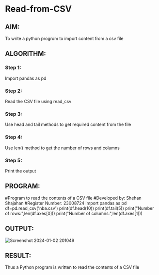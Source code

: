 # Read-from-CSV

## AIM:
To write a python progrom to import content from a csv file
## ALGORITHM:
### Step 1:
Import pandas as pd
### Step 2:
Read the CSV file using read_csv
### Step 3:
Use head and tail methods to get required content from the file
### Step 4:
Use len() method to get the number of rows and columns
### Step 5:
Print the output
## PROGRAM:
#Program to read the contents of a CSV file
#Developed by: Shehan Shajahan
#Register Number: 23008724
import pandas as pd
df=pd.read_csv('nba.csv')
print(df.head(10))
print(df.tail(5))
print("Number of rows:",len(df.axes[0]))
print("Number of columns:",len(df.axes[1]))
## OUTPUT:
![Screenshot 2024-01-02 201049](https://github.com/shehanshajahan/Read-from-CSV/assets/139317389/f29925ad-5867-4ece-982b-3df9df5d0f53)
## RESULT:
Thus a Python program is written to read the contents of a CSV file
